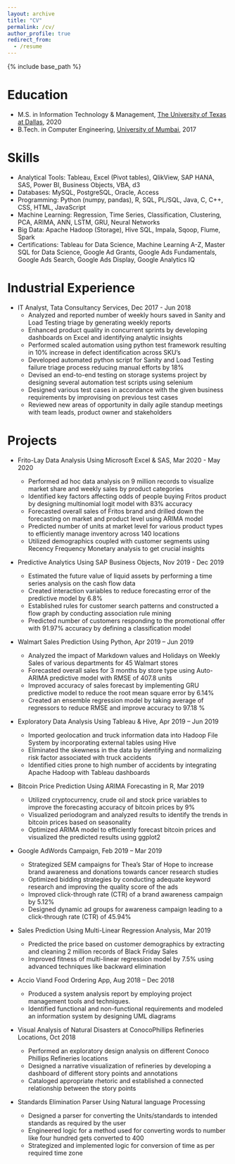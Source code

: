 ```yaml
---
layout: archive
title: "CV"
permalink: /cv/
author_profile: true
redirect_from:
  - /resume
---
```


{% include base_path %}

Education
======
* M.S. in Information Technology & Management, [The University of Texas at Dallas](https://www.utdallas.edu/), 2020 
* B.Tech. in Computer Engineering, [University of Mumbai](https://mu.ac.in/), 2017

Skills
======
* Analytical Tools: Tableau, Excel (Pivot tables), QlikView, SAP HANA, SAS, Power BI, Business Objects, VBA, d3 
* Databases: MySQL, PostgreSQL, Oracle, Access 
* Programming: Python (numpy, pandas), R, SQL, PL/SQL, Java, C, C++, CSS, HTML, JavaScript 
* Machine Learning: Regression, Time Series, Classification, Clustering, PCA, ARIMA, ANN, LSTM, GRU, Neural Networks 
* Big Data: Apache Hadoop (Storage), Hive SQL, Impala, Sqoop, Flume, Spark 
* Certifications: Tableau for Data Science, Machine Learning A-Z, Master SQL for Data Science, Google Ad Grants, Google Ads Fundamentals, Google Ads Search, Google Ads Display,   Google Analytics IQ

Industrial Experience
======
* IT Analyst, Tata Consultancy Services, Dec 2017 - Jun 2018
  * Analyzed and reported number of weekly hours saved in Sanity and Load Testing triage by generating weekly reports
  * Enhanced product quality in concurrent sprints by developing dashboards on Excel and identifying analytic insights
  * Performed scaled automation using python test framework resulting in 10% increase in defect identification across SKU’s
  * Developed automated python script for Sanity and Load Testing failure triage process reducing manual efforts by 18%
  * Devised an end-to-end testing on storage systems project by designing several automation test scripts using selenium
  * Designed various test cases in accordance with the given business requirements by improvising on previous test cases
  * Reviewed new areas of opportunity in daily agile standup meetings with team leads, product owner and stakeholders 

Projects
======
* Frito-Lay Data Analysis Using Microsoft Excel & SAS, Mar 2020 - May 2020
  * Performed ad hoc data analysis on 9 million records to visualize market share and weekly sales by product categories
  * Identified key factors affecting odds of people buying Fritos product by designing multinomial logit model with 83% accuracy
  * Forecasted overall sales of Fritos brand and drilled down the forecasting on market and product level using ARIMA model
  * Predicted number of units at market level for various product types to efficiently manage inventory across 140 locations
  * Utilized demographics coupled with customer segments using Recency Frequency Monetary analysis to get crucial insights 
  
* Predictive Analytics Using SAP Business Objects, Nov 2019 - Dec 2019
  * Estimated the future value of liquid assets by performing a time series analysis on the cash flow data
  * Created interaction variables to reduce forecasting error of the predictive model by 6.8%
  * Established rules for customer search patterns and constructed a flow graph by conducting association rule mining
  * Predicted number of customers responding to the promotional offer with 91.97% accuracy by defining a classification model

* Walmart Sales Prediction Using Python, Apr 2019 – Jun 2019
  * Analyzed the impact of Markdown values and Holidays on Weekly Sales of various departments for 45 Walmart stores
  * Forecasted overall sales for 3 months by store type using Auto-ARIMA predictive model with RMSE of 407.8 units
  * Improved accuracy of sales forecast by implementing GRU predictive model to reduce the root mean square error by 6.14%
  * Created an ensemble regression model by taking average of regressors to reduce RMSE and improve accuracy to 97.18 % 

* Exploratory Data Analysis Using Tableau & Hive, Apr 2019 – Jun 2019
  * Imported geolocation and truck information data into Hadoop File System by incorporating external tables using Hive
  * Eliminated the skewness in the data by identifying and normalizing risk factor associated with truck accidents
  * Identified cities prone to high number of accidents by integrating Apache Hadoop with Tableau dashboards

* Bitcoin Price Prediction Using ARIMA Forecasting in R, Mar 2019
  * Utilized cryptocurrency, crude oil and stock price variables to improve the forecasting accuracy of bitcoin prices by 9%
  * Visualized periodogram and analyzed results to identify the trends in bitcoin prices based on seasonality 
  * Optimized ARIMA model to efficiently forecast bitcoin prices and visualized the predicted results using ggplot2

* Google AdWords Campaign, Feb 2019 – Mar 2019
  * Strategized SEM campaigns for Thea’s Star of Hope to increase brand awareness and donations towards cancer research studies
  * Optimized bidding strategies by conducting adequate keyword research and improving the quality score of the ads
  * Improved click-through rate (CTR) of a brand awareness campaign by 5.12%
  * Designed dynamic ad groups for awareness campaign leading to a click-through rate (CTR) of 45.94%

* Sales Prediction Using Multi-Linear Regression Analysis, Mar 2019
  * Predicted the price based on customer demographics by extracting and cleaning 2 million records of Black Friday Sales
  * Improved fitness of multi-linear regression model by 7.5% using advanced techniques like backward elimination

* Accio Viand Food Ordering App, Aug 2018 – Dec 2018
  * Produced a system analysis report by employing project management tools and techniques.
  * Identified functional and non-functional requirements and modeled an information system by designing UML diagrams

* Visual Analysis of Natural Disasters at ConocoPhillips Refineries Locations, Oct 2018
  * Performed an exploratory design analysis on different Conoco Phillips Refineries locations
  * Designed a narrative visualization of refineries by developing a dashboard of different story points and annotations
  * Cataloged appropriate rhetoric and established a connected relationship between the story points

* Standards Elimination Parser Using Natural language Processing
  * Designed a parser for converting the Units/standards to intended standards as required by the user
  * Engineered logic for a method used for converting words to number like four hundred gets converted to 400
  * Strategized and implemented logic for conversion of time as per required time zone

 
<!---
Publications
======
  <ul>{% for post in site.publications %}
    {% include archive-single-cv.html %}
  {% endfor %}</ul>
  
Talks
======
  <ul>{% for post in site.talks %}
    {% include archive-single-talk-cv.html %}
  {% endfor %}</ul>
  
Teaching
======
  <ul>{% for post in site.teaching %}
    {% include archive-single-cv.html %}
  {% endfor %}</ul>
  
Service and leadership
======
* Currently signed in to 43 different slack teams
-->

